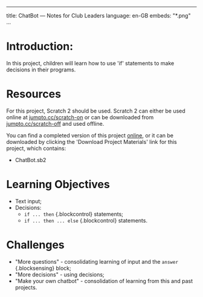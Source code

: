 * * *

title: ChatBot — Notes for Club Leaders language: en-GB embeds: "*.png" ...

# Introduction:

In this project, children will learn how to use 'if' statements to make decisions in their programs.

# Resources

For this project, Scratch 2 should be used. Scratch 2 can either be used online at [jumpto.cc/scratch-on](http://jumpto.cc/scratch-on) or can be downloaded from [jumpto.cc/scratch-off](http://jumpto.cc/scratch-off) and used offline.

You can find a completed version of this project [online](http://scratch.mit.edu/projects/26762091/#editor), or it can be downloaded by clicking the 'Download Project Materials' link for this project, which contains:

+ ChatBot.sb2

# Learning Objectives

+ Text input;
+ Decisions: 
    + `if ... then` {.blockcontrol} statements;
    + `if ... then ... else` {.blockcontrol} statements.

# Challenges

+ "More questions" - consolidating learning of input and the `answer` {.blocksensing} block;
+ "More decisions" - using decisions;
+ "Make your own chatbot" - consolidation of learning from this and past projects.